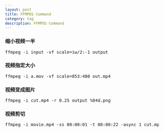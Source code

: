 ```yaml
---
layout: post
title: FFMPEG Command
category: tag
description: FFMPEG Command
---
```


### 缩小视频一半
<pre class="prettyprint">
ffmpeg -i input -vf scale=iw/2:-1 output
</pre>

### 视频指定大小
<pre class="prettyprint">
ffmpeg -i a.mov -vf scale=853:480 out.mp4
</pre>

### 视频变成图片
<pre class="prettyprint">
ffmpeg -i cut.mp4 -r 0.25 output_%04d.png
</pre>

### 视频剪切
<pre class="prettyprint">
ffmpeg -i movie.mp4 -ss 00:00:01 -t 00:00:22 -async 1 cut.mp4
</pre>